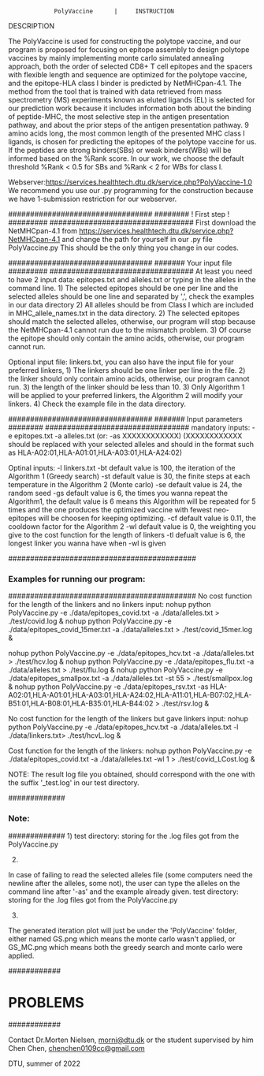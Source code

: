 
                                   
				 PolyVaccine      |     INSTRUCTION

DESCRIPTION

The PolyVaccine is used for constructing the polytope vaccine, and our program is proposed for focusing on epitope assembly to design polytope vaccines by mainly implementing monte carlo simulated annealing approach, both the order of selected CD8+ T cell epitopes and the spacers with flexible length and sequence are optimized for the polytope vaccine, and the epitope-HLA class I binder is predicted by NetMHCpan-4.1. The method from the tool that is trained with data retrieved from mass spectrometry (MS) experiments known as eluted ligands (EL) is selected for our prediction work because it includes information both about the binding of peptide-MHC, the most selective step in the antigen presentation pathway, and about the prior steps of the antigen presentation pathway. 9 amino acids long, the most common length of the presented MHC class I ligands, is chosen for predicting the epitopes of the polytope vaccine for us. If the peptides are strong binders(SBs) or weak binders(WBs) will be informed based on the %Rank score. In our work, we choose the default threshold %Rank < 0.5 for SBs and %Rank < 2 for WBs for class I.

Webserver:https://services.healthtech.dtu.dk/service.php?PolyVaccine-1.0
We recommend you use our .py programming for the construction because we have 1-submission restriction for our webserver.

#################################
######## ! First step ! #########
#################################
First download the NetMHCpan-4.1 from https://services.healthtech.dtu.dk/service.php?NetMHCpan-4.1
and change the path for yourself in our .py file PolyVaccine.py
This should be the only thing you change in our codes.

#################################
####### Your input file #########
#################################
At least you need to have 2 input data: epitopes.txt and alleles.txt or typing in the alleles in the command line. 1) The selected epitopes should be one per line and the selected alleles should be one line and separated by ',', check the examples in our data directory  2) All alleles should be from Class I which are included in MHC_allele_names.txt in the data directory. 2) The selected epitopes should match the selected alleles, otherwise, our program will stop because the NetMHCpan-4.1 cannot run due to the mismatch problem. 3) Of course the epitope should only contain the amino acids, otherwise, our program cannot run.

Optional input file: linkers.txt, you can also have the input file for your preferred linkers, 1) The linkers should be one linker per line in the file. 2) the linker should only contain amino acids, otherwise, our program cannot run. 3) the length of the linker should be less than 10. 3) Only Algorithm 1 will be applied to your preferred linkers, the Algorithm 2 will modify your linkers. 4) Check the example file in the data directory.

#################################
####### Input parameters ########
#################################
mandatory inputs:
-e epitopes.txt
-a alleles.txt      (or: -as XXXXXXXXXXXX)
(XXXXXXXXXXXX should be replaced with your selected alleles and should in the format such as HLA-A02:01,HLA-A01:01,HLA-A03:01,HLA-A24:02)

Optinal inputs:
-l linkers.txt
-bt default value is 100, the iteration of the Algorithm 1 (Greedy search)
-st default value is 30, the finite steps at each temperature in the Algorithm 2 (Monte carlo)
-se default value is 24, the random seed
-gs default value is 6, the times you wanna repeat the Algorithm1, the default value is 6 means this Algorithm will be repeated for 5 times and the one produces the optimized vaccine with fewest neo-epitopes will be choosen for keeping optimizing.
-cf default value is 0.11, the cooldown factor for the Algorithm 2
-wl default value is 0, the weighting you give to the cost function for the length of linkers
-tl defualt value is 6, the longest linker you wanna have when -wl is given


###########################################
### Examples for running our program: #####
###########################################
No cost function for the length of the linkers and no linkers input:
nohup python PolyVaccine.py -e ./data/epitopes_covid.txt -a ./data/alleles.txt > ./test/covid.log &
nohup python PolyVaccine.py -e ./data/epitopes_covid_15mer.txt -a ./data/alleles.txt > ./test/covid_15mer.log &

nohup python PolyVaccine.py -e ./data/epitopes_hcv.txt -a ./data/alleles.txt > ./test/hcv.log &
nohup python PolyVaccine.py -e ./data/epitopes_flu.txt -a ./data/alleles.txt > ./test/flu.log &
nohup python PolyVaccine.py -e ./data/epitopes_smallpox.txt -a ./data/alleles.txt -st 55 > ./test/smallpox.log &
nohup python PolyVaccine.py -e ./data/epitopes_rsv.txt -as HLA-A02:01,HLA-A01:01,HLA-A03:01,HLA-A24:02,HLA-A11:01,HLA-B07:02,HLA-B51:01,HLA-B08:01,HLA-B35:01,HLA-B44:02 > ./test/rsv.log &

No cost function for the length of the linkers but gave linkers input:
nohup python PolyVaccine.py -e ./data/epitopes_hcv.txt -a ./data/alleles.txt -l ./data/linkers.txt> ./test/hcvL.log &

Cost function for the length of the linkers:
nohup python PolyVaccine.py -e ./data/epitopes_covid.txt -a ./data/alleles.txt -wl 1 > ./test/covid_LCost.log &

NOTE:
The result log file you obtained, should correspond with the one with the suffix '_test.log' in our test directory.

#############
### Note: ###
#############
1)
test directory: storing for the .log files got from the PolyVaccine.py

2)
In case of failing to read the selected alleles file (some computers need the newline after the alleles, some not), the user can type the alleles on the command line after '-as' and the example already given. test directory: storing for the .log files got from the PolyVaccine.py

3)
The generated iteration plot will just be under the 'PolyVaccine' folder, either named GS.png which means the monte carlo wasn't applied, or GS_MC.png which means both the greedy search and monte carlo were applied.

############
# PROBLEMS #
############

Contact Dr.Morten Nielsen, morni@dtu.dk or the student supervised by him Chen Chen, chenchen0109cc@gmail.com

DTU, summer of 2022
